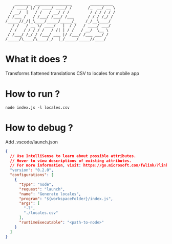 
```
    _______  ________________        __________
   / ____/ |/ / ____/ ____/ /       /_  __/ __ \
  / __/  |   / /   / __/ / /         / / / / / /
 / /___ /   / /___/ /___/ /___      / / / /_/ /
/_____//_/|_\____/_____/_____/_    /_/__\____/
   / /   / __ \/ ____/   |  / /   / ____/ ___/
  / /   / / / / /   / /| | / /   / __/  \__ \
 / /___/ /_/ / /___/ ___ |/ /___/ /___ ___/ /
/_____/\____/\____/_/  |_/_____/_____//____/
```

# What it does ?
 Transforms flattened translations CSV to locales for mobile app

# How to run ?
`node index.js -l locales.csv`
# How to debug ?
Add .vscode/launch.json
```json
{
  // Use IntelliSense to learn about possible attributes.
  // Hover to view descriptions of existing attributes.
  // For more information, visit: https://go.microsoft.com/fwlink/?linkid=830387
  "version": "0.2.0",
  "configurations": [
    {
      "type": "node",
      "request": "launch",
      "name": "Generate locales",
      "program": "${workspaceFolder}/index.js",
      "args": [
        "-l",
        "./locales.csv"
      ],
      "runtimeExecutable": "<path-to-node>"
    }
  ]
}
```